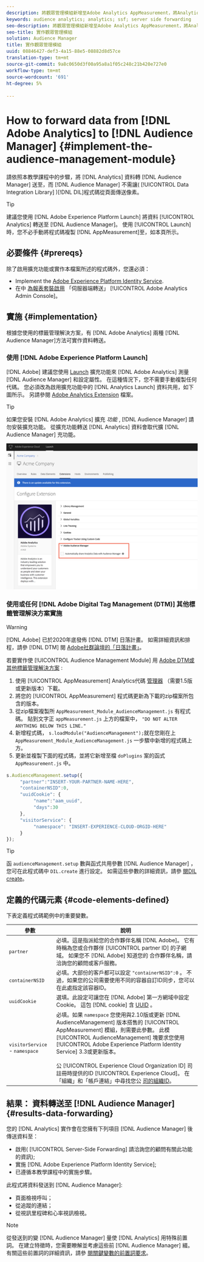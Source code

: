 ```yaml
---
description: 將觀眾管理模組新增至Adobe Analytics AppMeasurement，將Analytics資料轉送至Audience Manager，而不是讓Audience Manager資料整合庫(DIL)程式碼從頁面傳送像素。
keywords: audience analytics; analytics; ssf; server side forwarding
seo-description: 將觀眾管理模組新增至Adobe Analytics AppMeasurement，將Analytics資料轉送至Audience Manager，而不是讓Audience Manager資料整合庫(DIL)程式碼從頁面傳送像素。
seo-title: 實作觀眾管理模組
solution: Audience Manager
title: 實作觀眾管理模組
uuid: 08846427-def3-4a15-88e5-08882d8d57ce
translation-type: tm+mt
source-git-commit: 9a8c0650d3f00a95a8a1f05c248c21b420e727e0
workflow-type: tm+mt
source-wordcount: '691'
ht-degree: 5%

---
```



# How to forward data from [!DNL Adobe Analytics] to [!DNL Audience Manager] {#implement-the-audience-management-module}

請依照本教學課程中的步驟，將 [!DNL Analytics] 資料轉 [!DNL Audience Manager] 送至，而 [!DNL Audience Manager] 不需讓( [!UICONTROL Data Integration Library] )[!DNL DIL]程式碼從頁面傳送像素。

>[!TIP]
>
>建議您使用 [!DNL Adobe Experience Platform Launch] 將資料 [!UICONTROL Analytics] 轉送至 [!DNL Audience Manager]。 使用 [!UICONTROL Launch]時，您不必手動將程式碼複製 [!DNL AppMeasurement]至，如本頁所示。

## 必要條件 {#prereqs}

除了啟用擴充功能或實作本檔案所述的程式碼外，您還必須：

* Implement the [Adobe Experience Platform Identity Service](https://docs.adobe.com/content/help/zh-Hant/id-service/using/home.translate.html).
* 在中 [為報表套裝啟用](https://docs.adobe.com/help/en/analytics/admin/admin-tools/server-side-forwarding/ssf.html) 「伺服器端轉送」 [!UICONTROL Adobe Analytics Admin Console]。

## 實施 {#implementation}

根據您使用的標籤管理解決方案，有 [!DNL Adobe Analytics] 兩種 [!DNL Audience Manager]方法可實作資料轉送。

### 使用 [!DNL Adobe Experience Platform Launch]

[!DNL Adobe] 建議您使用 [Launch](https://docs.adobe.com/content/help/en/launch/using/overview.html) 擴充功能來 [!DNL Adobe Analytics] 測量 [!DNL Audience Manager] 和設定屬性。 在這種情況下，您不需要手動複製任何代碼。 您必須改為啟用擴充功能中的 [!DNL Analytics Launch] 資料共用，如下圖所示。 另請參閱 [Adobe Analytics Extension](https://docs.adobe.com/content/help/en/launch/using/extensions-ref/adobe-extension/analytics-extension/overview.html#adobe-audience-manager) 檔案。

>[!TIP]
>
>如果您安裝 [!DNL Adobe Analytics] 擴充 *功能* , [!DNL Audience Manager] 請勿安裝擴充功能。 從擴充功能轉送 [!DNL Analytics] 資料會取代擴 [!DNL Audience Manager] 充功能。

![如何啟用從Adobe Analytics擴充功能到Audience Manager的資料共用](/help/using/integration/assets/analytics-to-aam.png)

### 使用或任何 [!DNL Adobe Digital Tag Management (DTM)] 其他標籤管理解決方案實施

>[!WARNING]
>
>[!DNL Adobe] 已於2020年底發佈 [!DNL DTM] 日落計畫。 如需詳細資訊和排程，請參 [!DNL DTM] 閱 [Adobe社群論壇的「日落計畫」](https://forums.adobe.com/community/experience-cloud/platform/launch/blog/2018/10/05/dtm-plans-for-a-sunset)。

若要實作使 [!UICONTROL Audience Management Module] 用 [Adobe DTM或其他標籤管理解決方案](https://docs.adobe.com/content/help/zh-Hant/dtm/using/dtm-home.html) :

1. 使用 [!UICONTROL AppMeasurement] Analytics代碼 [管理器](https://docs.adobe.com/content/help/zh-Hant/analytics/admin/admin-tools/code-manager-admin.translate.html) （需要1.5版或更新版本）下載。
1. 將您的 [!UICONTROL AppMeasurement] 程式碼更新為下載的zip檔案所包含的版本。
1. 從zip檔案複製所 `AppMeasurement_Module_AudienceManagement.js` 有程式碼。 貼到文字正 `appMeasurement.js` 上方的檔案中， `"DO NOT ALTER ANYTHING BELOW THIS LINE."`
1. 新增程式碼， `s.loadModule("AudienceManagement");`就在您剛在上 `AppMeasurement_Module_AudienceManagement.js` 一步驟中新增的程式碼上方。
1. 更新並複製下面的程式碼，並將它新增至檔 `doPlugins` 案的函式 `AppMeasurement.js` 中。

```js
s.AudienceManagement.setup({ 
     "partner":"INSERT-YOUR-PARTNER-NAME-HERE", 
     "containerNSID":0, 
     "uuidCookie": { 
          "name":"aam_uuid", 
          "days":30
     },
     "visitorService": {
          "namespace": "INSERT-EXPERIENCE-CLOUD-ORGID-HERE" 
     } 
});
```

>[!TIP]
>
>函 `audienceManagement.setup` 數與函式共用參數 [!DNL Audience Manager] ，您可在此程式碼中 `DIL.create` 進行設定。 如需這些參數的詳細資訊，請參 [閱DIL create](../../dil/dil-class-overview/dil-create.md#dil-create)。

## 定義的代碼元素 {#code-elements-defined}

下表定義程式碼範例中的重要變數。

| 參數 | 說明 |
|--- |--- |
| `partner` | 必填。這是指派給您的合作夥伴名稱 [!DNL Adobe]。 它有時稱為您或合作夥伴 [!UICONTROL partner ID] 的子網域。  如果您不 [!DNL Adobe] 知道您的 [](https://helpx.adobe.com/tw/marketing-cloud/contact-support.html) 合作夥伴名稱，請洽詢您的顧問或客戶服務。 |
| `containerNSID` | 必填。大部份的客戶都可以設定 `"containerNSID":0` 。 不過，如果您的公司需要使用不同的容器自訂ID同步，您可以在此處指定該容器ID。 |
| `uuidCookie` | 選填。此設定可讓您在 [!DNL Adobe] 第一方網域中設定Cookie。 這包 [!DNL cookie] 含 [UUID](../../reference/ids-in-aam.md) 。 |
| `visitorService` - `namespace` | 必填。如果 `namespace` 您使用與2.10版或更新 [!DNL AudienceManagement] 版本搭售的 [!UICONTROL AppMeasurement] 模組，則需要此參數。 此模 [!UICONTROL AudienceManagement] 塊要求您使用 [!UICONTROL Adobe Experience Platform Identity Service] 3.3或更新版本。 <br><br>公 [!UICONTROL Experience Cloud Organization ID] 司註冊時提供的ID [!UICONTROL Experience Cloud]。 在「組織」和「帳戶連結」中尋找您公 [司的組織ID](https://docs.adobe.com/content/help/en/core-services/interface/manage-users-and-products/organizations.html)。 |

## 結果： 資料轉送至 [!DNL Audience Manager] {#results-data-forwarding}

您的 [!DNL Analytics] 實作會在您擁有下列項目 [!DNL Audience Manager] 後傳送資料至：

* 啟用( [!UICONTROL Server-Side Forwarding] 請洽詢您的顧問有關此功能的資訊);
* 實施 [!DNL Adobe Experience Platform Identity Service];
* 已遵循本教學課程中的實施步驟。

此程式將資料發送到 [!DNL Audience Manager]:

* 頁面檢視呼叫；
* 從追蹤的連結；
* 從視訊里程碑和心率視訊檢視。

>[!NOTE]
>
>從發送到的變 [!DNL Audience Manager] 量使 [!DNL Analytics] 用特殊前置詞。 在建立特徵時，您需要瞭解並考慮這些前 [!DNL Audience Manager] 綴。 有關這些前置詞的詳細資訊，請參 [閱關鍵變數的前置詞要求](../../features/traits/trait-variable-prefixes.md)。
